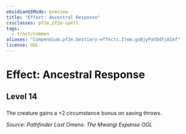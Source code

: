 ```yaml
---
obsidianUIMode: preview
title: "Effect: Ancestral Response"
cssclasses: pf2e,pf2e-spell
tags:
  - trait/common
aliases: "Compendium.pf2e.bestiary-effects.Item.gxBjyPaYDdhjAImf"
license: OGL
---
```

# Effect: Ancestral Response
## Level 14
### 






The creature gains a +2 circumstance bonus on saving throws.

*Source: Pathfinder Lost Omens: The Mwangi Expanse*
*OGL*